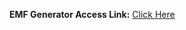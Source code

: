 **EMF Generator Access Link:** [Click Here ](https://humayunshariarhimu.github.io/BrainGuru/Simulation/EMF_Generator/)

